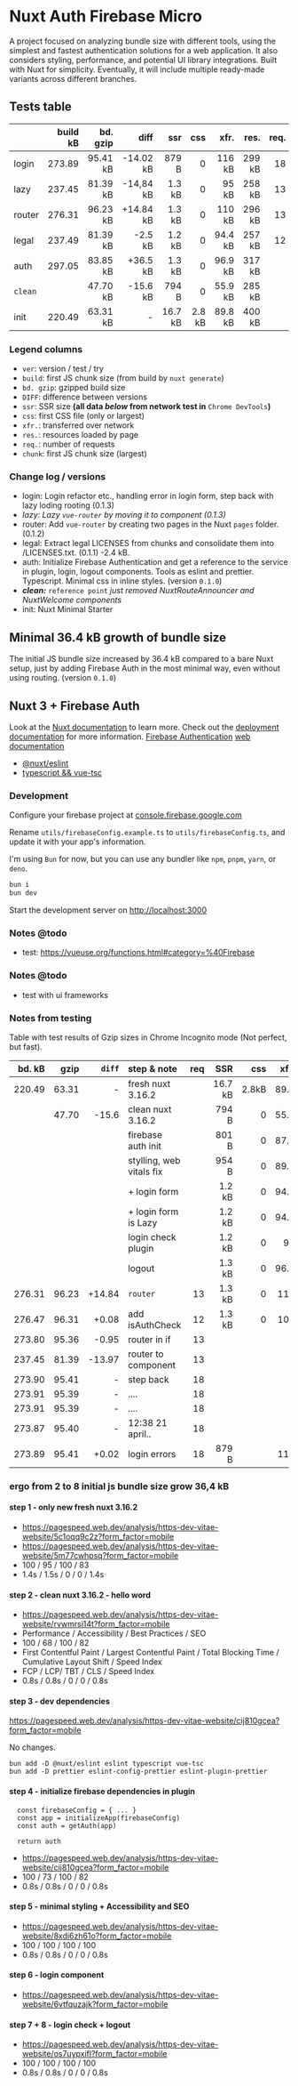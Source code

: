# Nuxt Auth Firebase Micro

A project focused on analyzing bundle size with different tools, using the simplest and fastest authentication solutions for a web application. It also considers styling, performance, and potential UI library integrations. Built with Nuxt for simplicity. Eventually, it will include multiple ready-made variants across different branches.

## Tests table

|         | build kB | bd. gzip |      diff |     ssr |    css |    xfr. |   res. | req. |   chunk |
| :------ | -------: | -------: | --------: | ------: | -----: | ------: | -----: | ---: | ------: |
| login   |   273.89 | 95.41 kB | -14.02 kB |   879 B |      0 |  116 kB | 299 kB |   18 | 95.6 kB |
| lazy    |   237.45 | 81.39 kB | -14,84 kB |  1.3 kB |      0 |   95 kB | 258 kB |   13 | 81.6 kB |
| router  |   276.31 | 96.23 kB | +14.84 kB |  1.3 kB |      0 |  110 kB | 296 kB |   13 | 96.5 kB |
| legal   |   237.49 | 81.39 kB |   -2.5 kB |  1.2 kB |      0 | 94.4 kB | 257 kB |   12 | 81.6 kB |
| auth    |   297.05 | 83.85 kB |  +36.5 kB |  1.3 kB |      0 | 96.9 kB | 317 kB |      | 84.2 kB |
| `clean` |          | 47.70 kB |  -15.6 kB |   794 B |      0 | 55.9 kB | 285 kB |      | 47.7 kB |
| init    |   220.49 | 63.31 kB |         - | 16.7 kB | 2.8 kB | 89.8 kB | 400 kB |      | 63.3 kB |

### Legend columns

- `ver`: version / test / try
- `build`: first JS chunk size (from build by `nuxt generate`)
- `bd. gzip`: gzipped build size
- `DIFF`: difference between versions
- `ssr`: SSR size **(all data _below_ from network test in** `Chrome DevTools`**)**
- `css`: first CSS file (only or largest)
- `xfr.`: transferred over network
- `res.`: resources loaded by page
- `req.`: number of requests
- `chunk`: first JS chunk size (largest)

### Change log / versions

- login: Login refactor etc., handling error in login form, step back with lazy loding rooting (0.1.3)
- _lazy: Lazy `vue-router` by moving it to component (0.1.3)_
- router: Add `vue-router` by creating two pages in the Nuxt `pages` folder. (0.1.2)
- legal: Extract legal LICENSES from chunks and consolidate them into /LICENSES.txt. (0.1.1) -2.4 kB.
- auth: Initialize Firebase Authentication and get a reference to the service in plugin, login, logout components. Tools as eslint and prettier. Typescript. Minimal css in inline styles. (version `0.1.0`)
- **_clean:_** `reference point` _just removed NuxtRouteAnnouncer and NuxtWelcome components_
- init: Nuxt Minimal Starter

## Minimal 36.4 kB growth of bundle size

The initial JS bundle size increased by 36.4 kB compared to a bare Nuxt setup, just by adding Firebase Auth in the most minimal way, even without using routing. (version `0.1.0`)

## Nuxt 3 + Firebase Auth

Look at the [Nuxt documentation](https://nuxt.com/docs/getting-started/introduction) to learn more.
Check out the [deployment documentation](https://nuxt.com/docs/getting-started/deployment) for more information.
[Firebase Authentication](https://firebase.google.com/docs/auth) [web documentation](https://firebase.google.com/docs/auth/web/start)

- [@nuxt/eslint](https://eslint.nuxt.com/packages/module)
- [typescript && vue-tsc](https://nuxt.com/docs/guide/concepts/typescript)

### Development

Configure your firebase project at [console.firebase.google.com](https://console.firebase.google.com)

Rename `utils/firebaseConfig.example.ts` to `utils/firebaseConfig.ts`, and update it with your app's information.

I'm using `Bun` for now, but you can use any bundler like `npm`, `pnpm`, `yarn`, or `deno`.

```bash
bun i
bun dev
```

Start the development server on [http://localhost:3000](http://localhost:3000)

### Notes @todo

- test: https://vueuse.org/functions.html#category=%40Firebase

### Notes @todo

- test with ui frameworks

### Notes from testing

Table with test results of Gzip sizes in Chrome Incognito mode (Not perfect, but fast).

| bd. kB |  gzip | `diff` | step & note              | req |     SSR |   css | xfr. | res. |
| -----: | ----: | -----: | :----------------------- | --: | ------: | ----: | ---: | ---: |
| 220.49 | 63.31 |      - | fresh nuxt 3.16.2        |     | 16.7 kB | 2.8kB | 89.8 |  400 |
|        | 47.70 |  -15.6 | clean nuxt 3.16.2        |     |   794 B |     0 | 55.9 |  130 |
|        |       |        | firebase auth init       |     |   801 B |     0 | 87.6 |  285 |
|        |       |        | stylling, web vitals fix |     |   954 B |     0 | 89.4 |  296 |
|        |       |        | + login form             |     |  1.2 kB |     0 | 94.3 |  315 |
|        |       |        | + login form is Lazy     |     |  1.2 kB |     0 | 94.9 |  315 |
|        |       |        | login check plugin       |     |  1.2 kB |     0 |   96 |  316 |
|        |       |        | logout                   |     |  1.3 kB |     0 | 96.9 |  317 |
| 276.31 | 96.23 | +14.84 | `router`                 |  13 |  1.3 kB |     0 |  110 |  296 |
| 276.47 | 96.31 |  +0.08 | add isAuthCheck          |  12 |  1.3 kB |     0 |  109 |  296 |
| 273.80 | 95.36 |  -0.95 | router in if             |  13 |         |       |      |      |
| 237.45 | 81.39 | -13.97 | router to component      |  13 |         |       |      |      |
| 273.90 | 95.41 |      - | step back                |  18 |         |       |      |      |
| 273.91 | 95.39 |      - | ....                     |  18 |         |       |      |      |
| 273.91 | 95.39 |      - | ....                     |  18 |         |       |      |      |
| 273.87 | 95.40 |      - | 12:38 21 april..         |  18 |         |       |      |      |
| 273.89 | 95.41 |  +0.02 | login errors             |  18 |   879 B |       |  116 |  299 |

### ergo from 2 to 8 initial js bundle size grow 36,4 kB

#### step 1 - only new fresh nuxt 3.16.2

- https://pagespeed.web.dev/analysis/https-dev-vitae-website/5c1oqq9c2z?form_factor=mobile
- https://pagespeed.web.dev/analysis/https-dev-vitae-website/5m77cwhpsq?form_factor=mobile
- 100 / 95 / 100 / 83
- 1.4s / 1.5s / 0 / 0 / 1.4s

#### step 2 - clean nuxt 3.16.2 - hello word

- https://pagespeed.web.dev/analysis/https-dev-vitae-website/rvwmrsi14t?form_factor=mobile
- Performance / Accessibility / Best Practices / SEO
- 100 / 68 / 100 / 82
- First Contentful Paint / Largest Contentful Paint / Total Blocking Time / Cumulative Layout Shift / Speed Index
- FCP / LCP/ TBT / CLS / Speed Index
- 0.8s / 0.8s / 0 / 0 / 0.8s

#### step 3 - dev dependencies

https://pagespeed.web.dev/analysis/https-dev-vitae-website/cij810gcea?form_factor=mobile

No changes.

```
bun add -D @nuxt/eslint eslint typescript vue-tsc
bun add -D prettier eslint-config-prettier eslint-plugin-prettier
```

#### step 4 - initialize firebase dependencies in plugin

```
  const firebaseConfig = { ... }
  const app = initializeApp(firebaseConfig)
  const auth = getAuth(app)

  return auth
```

- https://pagespeed.web.dev/analysis/https-dev-vitae-website/cij810gcea?form_factor=mobile
- 100 / 73 / 100 / 82
- 0.8s / 0.8s / 0 / 0 / 0.8s

#### step 5 - minimal styling + Accessibility and SEO

- https://pagespeed.web.dev/analysis/https-dev-vitae-website/8xdi6zh61o?form_factor=mobile
- 100 / 100 / 100 / 100
- 0.8s / 0.8s / 0 / 0 / 0.8s

#### step 6 - login component

- https://pagespeed.web.dev/analysis/https-dev-vitae-website/6vtfquzajk?form_factor=mobile

#### step 7 + 8 - login check + logout

- https://pagespeed.web.dev/analysis/https-dev-vitae-website/os7uypxifl?form_factor=mobile
- 100 / 100 / 100 / 100
- 0.8s / 0.8s / 0 / 0 / 0.8s
